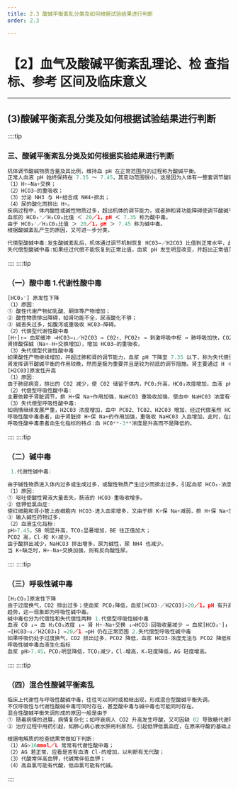 ```yaml
---
title: 2.3 酸碱平衡紊乱分类及如何根据试验结果进行判断
order: 2.3

---
```


# 【2】血气及酸碱平衡紊乱理论、检 查指标、参考 区间及临床意义

<kaodian :text="'生物化学检验记忆卡'" />

<!-- ######  第六章 体液平衡紊乱及其检查

> 临床生化检验 -->

<beitiS/>

---

## (3)酸碱平衡紊乱分类及如何根据试验结果进行判断

<son :text="'生物化学检验记忆卡'" text1="(3)酸碱平衡紊乱分类及如何根据试验结果进行判断" :textOption="[['熟练掌握','专业知识','专业实践能力'],['熟练掌握','专业知识','专业实践能力'],['熟练掌握','专业知识','专业实践能力']]" />

::::tip

### 三、酸碱平衡紊乱分类及如何根据实验结果进行判断

```js
机体调节酸碱物质含量及其比例，维持血 pH 在正常范围内的过程称为酸碱平衡。
正常人血液 pH 始终保持在 7.35 ～ 7.45，其变动范围很小，这是因为人体有一整套调节酸碱平衡的机制，主要依赖于三个方面 1.体液缓冲系统:利用缓冲对的缓冲作用，使强酸碱缓冲为弱酸碱，一定范围内维持血液 pH 2.肺的呼吸: 肺通过呼出 CO₂调节 PCO₂，即调节 H₂CO₃浓度。 3.肾的调节:肾调节酸碱平衡的机理是:
（1）H+—Na+交换；
（2）HCO3—的重吸收；
（3）分泌 NH3 与 H+结合成 NH4+排出；
（4）尿的酸化而排出 H+。
疾病过程中，体内酸性或碱性物质过多，超出机体的调节能力，或者肺和肾功能障碍使调节酸碱平衡的功能障碍，均可使血浆中 HC03—与 H2C03 浓度及其比值变化超出正常范围而导致酸碱平衡紊乱。
血浆的 HC0₃⁻／H₂C0₃比值 ＜ 20／1，pH ＜ 7.35 称为酸中毒。
由于 HC0₃⁻／H₂C0₃比值 ＞ 20／1，pH ＞ 7.45 称为碱中毒。
根据酸碱紊乱产生的原因，又可进一步分类，

代偿型酸碱中毒:发生酸碱紊乱后，机体通过调节机制恢复 HC03—／H2C03 比值到正常水平，此为代偿过程，经过代偿后，如果 HC03—／H2C03 比值恢复到 20／1，血浆 pH 仍可维持在正常范围
失代偿型酸碱中毒:如果经过代偿不能恢复到正常比值，血浆 pH 发生明显改变，并超出正常值范围称之。

```

::::
::::tip

### （一）酸中毒 1.代谢性酸中毒

```js
[HC0₃⁻] 原发性下降
（1）原因:
① 酸性代谢产物如乳酸、酮体等产物增加；
② 酸性物质排出障碍，如肾功能不全，尿液酸化不够；
③ 碱丢失过多，如腹泻或重吸收 HC03—障碍。
（2）代偿型代谢性酸中毒
[H+]↑→ 血浆缓冲 →HC03—↓／H2C03 → C02↑、PC02↑ → 刺激呼吸中枢 → 肺呼吸加快，CO2 排出 ↑→ 低水平保持[HC0₃⁻↓／H₂C0₃↓] =20／1 ,pH 仍在正常范围
肾排酸保碱（Na+-H+交换增加），增加 HC03—的重吸收，
（3）失代偿型代谢性酸中毒
如果酸性产物继续增加，并超过肺和肾的调节能力，血浆 pH 下降至 7.35 以下，称为失代偿型代谢性酸中毒。（[HC0₃⁻↓↓／H₂C0₃↓] ＜ 20／1）
肾发挥调节酸碱平衡的作用较晚，然而是极为重要并且是较为彻底的调节措施。肾主要通过 H ＋-Na+交换，K 十\_Na+交换以及排出过多的酸达到调节的目的。 2.呼吸性酸中毒:
[H2C03]原发性升高
（1）原因:
由于肺部病变，排出的 C02 减少，使 C02 储留于体内，PC0₂升高，HC0₃浓度增加，血液 pH 有降低趋势，严重时，pH ＜ 7.35（即 NaHCO₃ / H₂CO₃ < 20/1），这种因呼吸原因引起的酸中毒称为呼吸性酸中毒。
（2）代偿型呼吸性酸中毒:
主要依赖于肾脏调节，排 H+保 Na+作用加强，NaHC03 重吸收加强，使血中 NaHC03 浓度有一定程度的升高，有可能使[HC03—／H2C03]维持在 20／1，使 pH 仍在正常范围，仅 PC02 和 TC02 升高，此时称为代偿型呼吸性酸中毒。（[HC03—↑／H2C03↑=20/1]）
（3）失代偿型呼吸性酸中毒:
如病情继续发展严重，H2C03 浓度增加，血中 PC02、TC02、H2C03 增加，经过代偿虽然 HC03—浓度也在增加，但 H₂C0₃浓度增加速度高于 HC0₃⁻浓度的增长，使血液 pH 小于 7.35，称为失代偿型呼吸性酸中毒。（[HC03—↑／H2C03↑↑] ＜ 20/1）
呼吸性酸中毒患者，由于肾脏排 H+保 Na+的作用加强，重吸收 NaHC03 入血增加，此时，在血 HC03—浓度正常情况下使 HC03—浓度再升高，并高出正常值。
呼吸性酸中毒患者血生化指标的特点:血 HC0**-3**浓度是升高而不是降低的。

```

::::
::::tip

### （二）碱中毒

```js
 1.代谢性碱中毒:

由于碱性物质进入体内过多或生成过多，或酸性物质产生过少而排出过多，引起血浆 HCO₃-浓度原发升高，使血浆 pH 有升高的趋势，称为代谢性碱中毒。
（1）原因:
① 呕吐使酸性胃液大量丢失，肠液的 HCO3-重吸收增多。
② 低钾低氯血症:
使红细胞和肾小管上皮细胞内 HCO3-进入血浆增多，又由于排 K+保 Na+减弱，排 H+保 Na+加强，从而由肾重吸收入血的 NaHCO3 增多，导致碱中毒。
③ 输入碱性药物过多，
（2）血液生化指标:
pH>7.45，SB 明显升高，TCO₂显著增加，BE 往正值加大；
PCO2 高，Cl-和 K+减少。
由于酸排出减少，NaHCO3 排出增多，尿为碱性，尿 NH4 也减少。
当 K+缺乏时，H+-Na+交换加强，则有反向酸性尿。

```

::::
::::tip

### （三）呼吸性碱中毒

```js
[H₂CO₃]原发性下降
由于过度换气，CO2 排出过多；使血浆 PCO₂降低，血浆[HCO3-／H2CO3]>20／1，pH 有升高的
趋势，这一现象即为呼吸性碱中毒。
碱中毒也分为代偿性和失代偿性两种 1.代偿型呼吸性碱中毒
血液 CO ↓→ 血 H₂CO₃浓度 ↓→ 肾 H+-Na+交换 ↓→HCO3-回吸收量减少 → 血浆[HCO₃⁻]↓
→[HC03—↓／H2C03↓] =20／1 →pH 仍在正常范围 2.失代偿型呼吸性碱中毒
如果呼吸仍处于过度换气，CO2 排出过多，PCO2 降低，血浆 HCO3-浓度无法与 PCO2 降低相平衡，超过肾脏的代偿能力，此时 pH>7.45 为失代偿性。
呼吸性碱中毒血液生化指标
血浆 pH>7.45，PCO₂明显降低，TCO₂减少，Cl₋增高，K₊轻度降低，AG 轻度增高。

```

::::
::::tip

### （四）混合性酸碱平衡紊乱

```js
临床上代谢性与呼吸性酸碱中毒，往往可以同时或相继出现，形成混合型酸碱平衡失调。
不仅呼吸性与代谢性酸碱中毒可同时存在，甚至酸中毒与碱中毒也可能同时存在。
混合性酸碱平衡失调形成的原因一般是由于
① 随着病情的进展，病情复杂化；如呼衰病人 CO2 升高发生呼酸，又可因缺 02 导致糖代谢障碍，血乳酸升高，发生代酸；
② 治疗过程中用药引起，如肺心病心衰水肿用利尿剂，引起低钾低氯血症，在原来呼酸的基础上又发生低钾低氯碱中毒。

根据电解质的检查结果常做如下判断:
（1）AG>16mmol／L 常常有代谢性酸中毒；
（2）AG 若正常，应看是否有血清 Cl-的增加，以判断有无代酸；
（3）代酸常伴高血钾，代碱常伴低血钾；
（4）高血氯可能有代酸，低血氯可能有代碱。

```

::::
